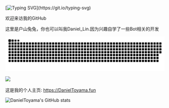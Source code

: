 [![Typing SVG](https://readme-typing-svg.demolab.com?font=ZCOOL+KuaiLe&duration=2000&random=false&width=435&lines=%E5%BE%88%E9%AB%98%E5%85%B4%E8%AE%A4%E8%AF%86%E4%BD%A0%EF%BC%81;%E6%88%91%E6%98%AF%E6%88%B7%E5%B1%B1%E5%85%94%E5%85%94~~~)](https://git.io/typing-svg)

欢迎来访我的GitHub

这里是户山兔兔，你也可以叫我Daniel_Lin.因为兴趣自学了一些Bot相关的开发 

![](https://raw.githubusercontent.com/DanielToyama/DanielToyama/main/assets/github-contribution-grid-snake.svg)

![](https://img.shields.io/badge/NodeJS-18.0-Green?style=for-the-badge&logo=Javascript&logoColor=Green)

这是我的个人主页: https://DanielToyama.fun

![DanielToyama's GitHub stats](https://github-readme-stats.vercel.app/api?username=DanielToyama)


